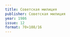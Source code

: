 ```yaml
---
title: Советская милиция
publisher: Советская милиция
year: 1986
issue: 12
format: 70×108/16
---
```

